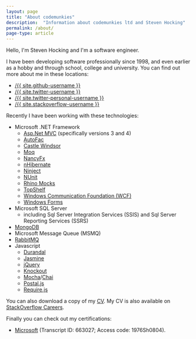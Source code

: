 ```yaml
---
layout: page
title: "About codemunkies"
description:  "Information about codemunkies ltd and Steven Hocking"
permalink: /about/
page-type: article
---
```


Hello, I'm Steven Hocking and I'm a software engineer.

I have been developing software professionally since 1998, and even earlier as a hobby and through school, college and university. You can find out more about me in these locations:

<ul>
  <li>
    <a href="https://github.com/{{ site.github-username }}">
      <span class="icon github">
        <i class="fa fa-github"></i>
      </span>
      <span class="username">/{{ site.github-username }}</span>
    </a>
  </li>
  <li>
    <a href="https://twitter.com/{{ site.twitter-username }}">
      <span class="icon twitter">
        <i class="fa fa-twitter"></i>
      </span>
      <span class="username">/{{ site.twitter-username }}</span>
    </a>
  </li>
  <li>
    <a href="https://twitter.com/{{ site.twitter-personal-username }}">
      <span class="icon twitter">
        <i class="fa fa-twitter"></i>
      </span>
      <span class="username">/{{ site.twitter-personal-username }}</span>
    </a>
  </li>
  <li>
    <a href="http://stackoverflow.com/users/{{ site.stackoverflow-userid }}/{{ site.stackoverflow-username }}">
      <span class="icon stackoverflow">
        <i class="fa fa-stack-overflow"></i>
      </span>
      <span class="username">/{{ site.stackoverflow-username }}</span>
    </a>
  </li>
</ul>

Recently I have been working with these technologies:

*	Microsoft .NET Framework
    * [Asp.Net MVC](http://www.asp.net/mvc) (specifically versions 3 and 4)
    * [AutoFac](http://autofac.org/)
    * [Castle Windsor](http://www.castleproject.org/projects/windsor/)
    * [Moq](http://www.moqthis.com/)
    * [NancyFx](http://nancyfx.org/)
    * [nHibernate](http://nhibernate.info/)
    * [Ninject](http://www.ninject.org/)
    * [NUnit](http://www.nunit.org/)
    * [Rhino Mocks](http://www.hibernatingrhinos.com/oss/rhino-mocks)
    * [TopShelf](http://topshelf-project.com/)
    * [Windows Communication Foundation (WCF)](https://msdn.microsoft.com/en-us/library/ms731082(v=vs.110).aspx)
    * [Windows Forms](https://msdn.microsoft.com/en-us/library/dd30h2yb(v=vs.110).aspx)
* Microsoft SQL Server
    * including Sql Server Integration Services (SSIS) and Sql Server Reporting Services (SSRS)
* [MongoDB](https://www.mongodb.com/)
* Microsoft Message Queue (MSMQ)
* [RabbitMQ](https://www.rabbitmq.com/)
*	Javascript
    * [Durandal](http://durandaljs.com/)
    * [Jasmine](http://jasmine.github.io/)
    * [jQuery](https://jquery.com/)
    * [Knockout](http://knockoutjs.com/)
    * [Mocha](https://mochajs.org/)/[Chai](http://chaijs.com/)
    * [Postal.js](https://github.com/postaljs)
    * [Require.js](http://requirejs.org/)

You can also download a copy of my [CV](/assets/2015-09-14-cv.pdf). My CV is also available on [StackOverflow Careers](http://careers.stackoverflow.com/stevehocking).

Finally you can check out my certifications:

* [Microsoft](https://mcp.microsoft.com/authenticate/validatemcp.aspx) (Transcript ID: 663027; Access code: 1976Sh0804).
